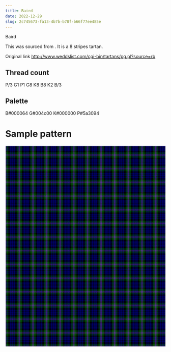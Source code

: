 ```yaml
---
title: Baird
date: 2022-12-29
slug: 2c745673-fa13-4b7b-b78f-b66f77ee485e
---
```

Baird

This was sourced from <no value>.  It is a 8 stripes tartan.

Original link http://www.weddslist.com/cgi-bin/tartans/pg.pl?source=rb

## Thread count
P/3 G1 P1 G8 K8 B8 K2 B/3

## Palette
B#000064 G#004c00 K#000000 P#5a3094

# Sample pattern

![Tartan detail](tartan.png "P/3 G1 P1 G8 K8 B8 K2 B/3 tartan")